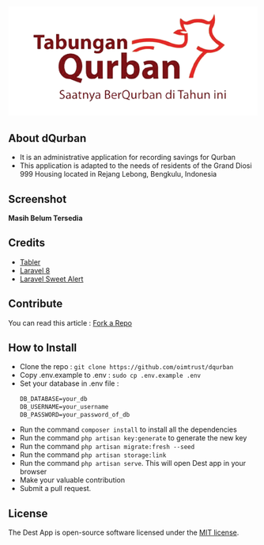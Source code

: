 ![](public/tabler/static/dQurban-logo.png)

## About dQurban
* It is an administrative application for recording savings for Qurban
* This application is adapted to the needs of residents of the Grand Diosi 999 Housing located in Rejang Lebong, Bengkulu, Indonesia

## Screenshot
__Masih Belum Tersedia__

## Credits
- [Tabler](https://tabler.io/ "Tabler")
- [Laravel 8](https://laravel.com/docs/8.x "Laravel 8")
- [Laravel Sweet Alert](https://realrashid.github.io/sweet-alert/ "Laravel Sweet Alert")

## Contribute
You can read this article : [Fork a Repo](https://help.github.com/en/articles/fork-a-repo "Fork a Repo")

## How to Install
- Clone the repo : `git clone https://github.com/oimtrust/dqurban`
- Copy .env.example to .env : `sudo cp .env.example .env`
- Set your database in .env file :
  ```
  DB_DATABASE=your_db
  DB_USERNAME=your_username
  DB_PASSWORD=your_password_of_db
  ```
- Run the command `composer install` to install all the dependencies
- Run the command `php artisan key:generate` to generate the new key
- Run the command `php artisan migrate:fresh --seed`
- Run the command `php artisan storage:link`
- Run the command `php artisan serve`. This will open Dest app in your browser
- Make your valuable contribution
- Submit a pull request.

## License
The Dest App is open-source software licensed under the [MIT license](https://opensource.org/licenses/MIT).
